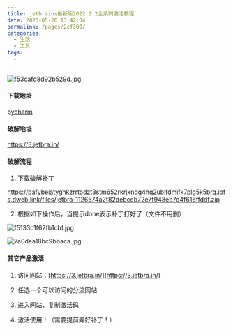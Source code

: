 ```yaml
---
title: jetbrains最新版2022.2.2全系列激活教程
date: 2023-05-26 13:42:04
permalink: /pages/2cf300/
categories:
  - 生活
  - 工具
tags:
  - 
---
```


![f53cafd8d92b529d.jpg](http://pic.zzppjj.top/LightPicture/2023/05/f53cafd8d92b529d.jpg)

#### 下载地址

[pycharm](https://download.jetbrains.com/python/pycharm-professional-2022.2.5.exe?_ga=2.168638305.1792291584.1685073051-370055803.1685073051&_gl=1*190nzmp*_ga*MzcwMDU1ODAzLjE2ODUwNzMwNTE.*_ga_9J976DJZ68*MTY4NTA3MzA1MS4xLjEuMTY4NTA3NDQ5OS4wLjAuMA..)

#### 破解地址

https://3.jetbra.in/

#### 破解流程

1. 下载破解补丁

https://bafybeiatyghkzrrtodzt3stm652rkrjxndg4hq2ublfdmifk7plg5k5brq.ipfs.dweb.link/files/jetbra-1126574a2f82debceb72e7f948eb7d4f616ffddf.zip

2. 根据如下操作后，当提示done表示补丁打好了（文件不用删）

![f5133c1f62fb1cbf.jpg](http://pic.zzppjj.top/LightPicture/2023/05/f5133c1f62fb1cbf.jpg)

![7a0dea18bc9bbaca.jpg](http://pic.zzppjj.top/LightPicture/2023/05/7a0dea18bc9bbaca.jpg)

#### 其它产品激活

1. 访问网站：[https://3.jetbra.in/](https://3.jetbra.in/)

2. 任选一个可以访问的分流网站

3. 进入网站，复制激活码

4. 激活使用！（需要提前弄好补丁！）
